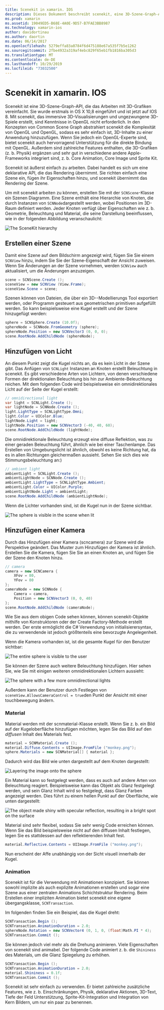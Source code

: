 ```yaml
---
title: Scenekit in xamarin. IOS
description: Dieses Dokument beschreibt scenekit, eine 3D-Szene-Graph-API, die das Arbeiten mit 3D-Grafiken vereinfacht, indem die Komplexität von OpenGL entfernt wird.
ms.prod: xamarin
ms.assetid: 19049ED5-B68E-4A0E-9D57-B7FAE3BB8987
ms.technology: xamarin-ios
author: davidortinau
ms.author: daortin
ms.date: 06/14/2017
ms.openlocfilehash: 5279effa83a8784f6d475188e67a535f7b5e1262
ms.sourcegitcommit: 2fbe4932a319af4ebc829f65eb1fb1816ba305d3
ms.translationtype: MT
ms.contentlocale: de-DE
ms.lasthandoff: 10/29/2019
ms.locfileid: "73032500"
---
```

# <a name="scenekit-in-xamarinios"></a>Scenekit in xamarin. IOS

Scenekit ist eine 3D-Szene-Graph-API, die das Arbeiten mit 3D-Grafiken vereinfacht. Sie wurde erstmals in OS X 10,8 eingeführt und ist jetzt auf IOS 8. Mit scenekit, das immersive 3D-Visualisierungen und ungezwungene 3D-Spiele erstellt, sind Kenntnisse in OpenGL nicht erforderlich. In den Konzepten von Common Scene Graph abstrahiert scenekit die Komplexität von OpenGL und OpenGL, sodass es sehr einfach ist, 3D-Inhalte zu einer Anwendung hinzuzufügen. Wenn Sie jedoch ein OpenGL-Experte sind, bietet scenekit auch hervorragend Unterstützung für die direkte Bindung mit OpenGL. Außerdem sind zahlreiche Features enthalten, die 3D-Grafiken (z. b. Physik) ergänzen und sehr gut in verschiedene andere Apple-Frameworks integriert sind, z. b. Core Animation, Core Image und Sprite Kit.

Scenekit ist äußerst einfach zu arbeiten. Dabei handelt es sich um eine deklarative API, die das Rendering übernimmt. Sie richten einfach eine Szene ein, fügen ihr Eigenschaften hinzu, und scenekit übernimmt das Rendering der Szene.

Um mit scenekit arbeiten zu können, erstellen Sie mit der `SCNScene`-Klasse ein Szenen Diagramm. Eine Szene enthält eine Hierarchie von Knoten, die durch Instanzen von `SCNNode`dargestellt werden, wobei Positionen im 3D-Raum definiert werden. Jeder Knoten verfügt über Eigenschaften wie z. b. Geometrie, Beleuchtung und Material, die seine Darstellung beeinflussen, wie in der folgenden Abbildung veranschaulicht:

![](scenekit-images/image7.png "The SceneKit hierarchy")

## <a name="create-a-scene"></a>Erstellen einer Szene

Damit eine Szene auf dem Bildschirm angezeigt wird, fügen Sie Sie einem `SCNView` hinzu, indem Sie Sie der Szene-Eigenschaft der Ansicht zuweisen. Wenn Sie Änderungen an der Szene vornehmen, werden `SCNView` auch aktualisiert, um die Änderungen anzuzeigen.

```csharp
scene = SCNScene.Create ();
sceneView = new SCNView (View.Frame);
sceneView.Scene = scene;
```

Szenen können von Dateien, die über ein 3D--Modellierungs Tool exportiert werden, oder Programm gesteuert aus geometrischen primitiven aufgefüllt werden. So kann beispielsweise eine Kugel erstellt und der Szene hinzugefügt werden:

```csharp
sphere = SCNSphere.Create (10.0f);
sphereNode = SCNNode.FromGeometry (sphere);
sphereNode.Position = new SCNVector3 (0, 0, 0);
scene.RootNode.AddChildNode (sphereNode);
```

## <a name="adding-light"></a>Hinzufügen von Licht

An diesem Punkt zeigt die Kugel nichts an, da es kein Licht in der Szene gibt. Das Anfügen von `SCNLight` Instanzen an Knoten erstellt Beleuchtung in scenekit. Es gibt verschiedene Arten von Lichtern, von denen verschiedene Formen der direktionalen Beleuchtung bis hin zur Ambiente-Beleuchtung reichen. Mit dem folgenden Code wird beispielsweise ein omnidirektionales Licht auf der Seite der Kugel erstellt:

```csharp
// omnidirectional light
var light = SCNLight.Create ();
var lightNode = SCNNode.Create ();
light.LightType = SCNLightType.Omni;
light.Color = UIColor.Blue;
lightNode.Light = light;
lightNode.Position = new SCNVector3 (-40, 40, 60);
scene.RootNode.AddChildNode (lightNode);
```

Die omnidirektionale Beleuchtung erzeugt eine diffuse Reflektion, was zu einer geraden Beleuchtung führt, ähnlich wie bei einer Taschenlampe. Das Erstellen von Umgebungslicht ist ähnlich, obwohl es keine Richtung hat, da es in allen Richtungen gleichermaßen aussieht. Sehen Sie sich dies wie Stimmungsbeleuchtung an:)

```csharp
// ambient light
ambientLight = SCNLight.Create ();
ambientLightNode = SCNNode.Create ();
ambientLight.LightType = SCNLightType.Ambient;
ambientLight.Color = UIColor.Purple;
ambientLightNode.Light = ambientLight;
scene.RootNode.AddChildNode (ambientLightNode);
```

Wenn die Lichter vorhanden sind, ist die Kugel nun in der Szene sichtbar.

![](scenekit-images/image8.png "The sphere is visible in the scene when lit")

## <a name="adding-a-camera"></a>Hinzufügen einer Kamera

Durch das Hinzufügen einer Kamera (scncamera) zur Szene wird die Perspektive geändert. Das Muster zum Hinzufügen der Kamera ist ähnlich. Erstellen Sie die Kamera, fügen Sie Sie an einen Knoten an, und fügen Sie der Szene den Knoten hinzu.

```csharp
// camera
camera = new SCNCamera {
    XFov = 80,
    YFov = 80
};
cameraNode = new SCNNode {
    Camera = camera,
    Position = new SCNVector3 (0, 0, 40)
};
scene.RootNode.AddChildNode (cameraNode);
```

Wie Sie aus dem obigen Code sehen können, können scenekit-Objekte mithilfe von Konstruktoren oder der Create Factory-Methode erstellt werden. Der erste ermöglicht die C# Verwendung von initialisierersyntax, die zu verwendende ist jedoch größtenteils eine bevorzugte Angelegenheit.

Wenn die Kamera vorhanden ist, ist die gesamte Kugel für den Benutzer sichtbar:

![](scenekit-images/image9.png "The entire sphere is visible to the user")

Sie können der Szene auch weitere Beleuchtung hinzufügen. Hier sehen Sie, wie Sie mit einigen weiteren omnidirektionalen Lichtern aussieht:

![](scenekit-images/image10.png "The sphere with a few more omnidirectional lights")

Außerdem kann der Benutzer durch Festlegen von `sceneView.AllowsCameraControl = true`den Punkt der Ansicht mit einer touchbewegung ändern.

### <a name="materials"></a>Material

Material werden mit der scnmaterial-Klasse erstellt. Wenn Sie z. b. ein Bild auf der Kugeloberfläche hinzufügen möchten, legen Sie das Bild auf den *diffusen* Inhalt des Materials fest.

```csharp
material = SCNMaterial.Create ();
material.Diffuse.Contents = UIImage.FromFile ("monkey.png");
sphere.Materials = new SCNMaterial[] { material };
```

Dadurch wird das Bild wie unten dargestellt auf dem Knoten dargestellt:

![](scenekit-images/image11.png "Layering the image onto the sphere")

Ein Material kann so festgelegt werden, dass es auch auf andere Arten von Beleuchtung reagiert. Beispielsweise kann das Objekt als Glanz festgelegt werden, und sein Glanz Inhalt wird so festgelegt, dass Glanz Farben angezeigt werden. Dies führt zu einem hellen Punkt auf der Oberfläche, wie unten dargestellt:

![](scenekit-images/image12.png "The object made shiny with specular reflection, resulting in a bright spot on the surface")

Material sind sehr flexibel, sodass Sie sehr wenig Code erreichen können. Wenn Sie das Bild beispielsweise nicht auf den diffusen Inhalt festlegen, legen Sie es stattdessen auf den reflektierenden Inhalt fest.

```csharp
material.Reflective.Contents = UIImage.FromFile ("monkey.png");
```

Nun erscheint der Affe unabhängig von der Sicht visuell innerhalb der Kugel.

### <a name="animation"></a>Animation

Scenekit ist für die Verwendung mit Animationen konzipiert. Sie können sowohl implizite als auch explizite Animationen erstellen und sogar eine Szene aus einer zentralen Animations Schichtstruktur Rendering. Beim Erstellen einer impliziten Animation bietet scenekit eine eigene übergangsklasse, `SCNTransaction`.

Im folgenden finden Sie ein Beispiel, das die Kugel dreht:

```csharp
SCNTransaction.Begin ();
SCNTransaction.AnimationDuration = 2.0;
sphereNode.Rotation = new SCNVector4 (0, 1, 0, (float)Math.PI * 4);
SCNTransaction.Commit ();
```

Sie können jedoch viel mehr als die Drehung animieren. Viele Eigenschaften von scenekit sind animabel. Der folgende Code animiert z. b. die `Shininess` des Materials, um die Glanz Spiegelung zu erhöhen.

```csharp
SCNTransaction.Begin ();
SCNTransaction.AnimationDuration = 2.0;
material.Shininess = 0.1f;
SCNTransaction.Commit ();
```

Scenekit ist sehr einfach zu verwenden. Er bietet zahlreiche zusätzliche Features, wie z. b. Einschränkungen, Physik, deklarative Aktionen, 3D-Text, Tiefe der Feld Unterstützung, Sprite-Kit-Integration und Integration von Kern Bildern, um nur ein paar zu benennen.
